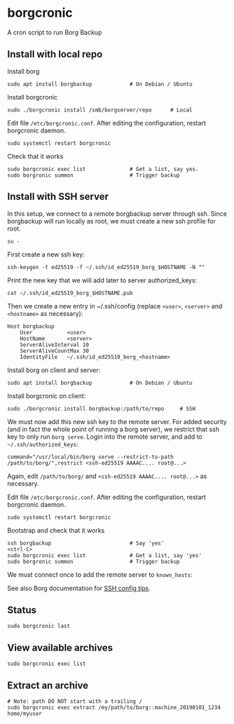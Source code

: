 # borgcronic
A cron script to run Borg Backup

## Install with local repo

Install borg

    sudo apt install borgbackup            # On Debian / Ubuntu

Install borgcronic

    sudo ./borgcronic install /smb/borgserver/repo      # Local

Edit file `/etc/borgcronic.conf`. After editing the configuration, restart borgcronic daemon.

    sudo systemctl restart borgcronic

Check that it works

    sudo borgcronic exec list              # Get a list, say yes.
    sudo borgronic summon                  # Trigger backup

## Install with SSH server

In this setup, we connect to a remote borgbackup server through ssh.
Since borgbackup will run locally as root, we must create a new ssh profile
for root.

    su -

First create a new ssh key:

    ssh-keygen -t ed25519 -f ~/.ssh/id_ed25519_borg_$HOSTNAME -N ""

Print the new key that we will add later to server authorized_keys:

    cat ~/.ssh/id_ed25519_borg_$HOSTNAME.pub

Then we create a new entry in ~/.ssh/config (replace `<user>`, `<server>` and `<hostname>` as necessary):

    Host borgbackup
        User           <user>
        HostName       <server>
        ServerAliveInterval 10
        ServerAliveCountMax 30
        IdentityFile   ~/.ssh/id_ed25519_borg_<hostname>

Install borg on client and server:

    sudo apt install borgbackup            # On Debian / Ubuntu

Install borgcronic on client:

    sudo ./borgcronic install borgbackup:/path/to/repo     # SSH

We must now add this new ssh key to the remote server. For added security (and in fact
the whole point of running a borg server), we restrict that ssh key to only run <code>borg serve</code>. 
Login into the remote server, and add to `~/.ssh/authorized_keys`:

    command="/usr/local/bin/borg serve --restrict-to-path /path/to/borg/",restrict <ssh-ed25519 AAAAC.... root@...>

Again, edit `/path/to/borg/` and `<ssh-ed25519 AAAAC.... root@...>` as necessary.

Edit file `/etc/borgcronic.conf`. After editing the configuration, restart borgcronic daemon.

    sudo systemctl restart borgcronic

Bootstrap and check that it works

    ssh borgbackup                         # Say 'yes'
    <ctrl-C>
    sudo borgcronic exec list              # Get a list, say 'yes'
    sudo borgronic summon                  # Trigger backup

We must connect once to add the remote server to `known_hosts`:

See also Borg documentation for [SSH config tips](https://borgbackup.readthedocs.io/en/stable/usage/serve.html).

## Status

    sudo borgcronic last

## View available archives

    sudo borgcronic exec list

## Extract an archive

    # Note: path DO NOT start with a trailing /
    sudo borgcronic exec extract /my/path/to/borg::machine_20190101_1234 home/myuser
